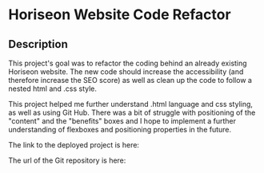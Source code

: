 # Horiseon Website Code Refactor

## Description

This project's goal was to refactor the coding behind an already existing Horiseon website.  The new code should increase the accessibility (and therefore increase the SEO score) as well as clean up the code to follow a nested html and .css style.

This project helped me further understand .html language and css styling, as well as using Git Hub.  There was a bit of struggle with positioning of the "content" and the "benefits" boxes and I hope to implement a further understanding of flexboxes and positioning properties in the future.  


The link to the deployed project is here: 

The url of the Git repository is here: 

